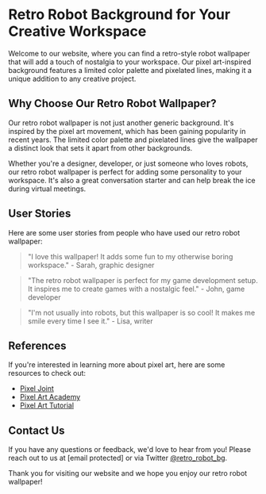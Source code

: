 <!--font:Alegreya-->

# Retro Robot Background for Your Creative Workspace

Welcome to our website, where you can find a retro-style robot wallpaper that will add a touch of nostalgia to your workspace. Our pixel art-inspired background features a limited color palette and pixelated lines, making it a unique addition to any creative project.

## Why Choose Our Retro Robot Wallpaper?

Our retro robot wallpaper is not just another generic background. It's inspired by the pixel art movement, which has been gaining popularity in recent years. The limited color palette and pixelated lines give the wallpaper a distinct look that sets it apart from other backgrounds.

Whether you're a designer, developer, or just someone who loves robots, our retro robot wallpaper is perfect for adding some personality to your workspace. It's also a great conversation starter and can help break the ice during virtual meetings.

## User Stories

Here are some user stories from people who have used our retro robot wallpaper:

> "I love this wallpaper! It adds some fun to my otherwise boring workspace." - Sarah, graphic designer

> "The retro robot wallpaper is perfect for my game development setup. It inspires me to create games with a nostalgic feel." - John, game developer

> "I'm not usually into robots, but this wallpaper is so cool! It makes me smile every time I see it." - Lisa, writer

## References

If you're interested in learning more about pixel art, here are some resources to check out:

- [Pixel Joint](https://pixeljoint.com/)
- [Pixel Art Academy](https://www.pixelart.academy/)
- [Pixel Art Tutorial](https://www.slynyrd.com/blog/2019/5/31/pixel-art-tutorial)

## Contact Us

If you have any questions or feedback, we'd love to hear from you! Please reach out to us at [email protected] or via Twitter [@retro_robot_bg](https://twitter.com/retro_robot_bg).

Thank you for visiting our website and we hope you enjoy our retro robot wallpaper!

<!--

Write me content for website with wallpaper which alt text is:

"A pixel art-inspired wallpaper featuring a retro-style robot, with a limited color palette and pixelated lines."

The name/title of the page should not be 1:1 copy of the alt text but rather a real content of the website which is using this wallpaper.

- Use markdown format 
- Start with heading
- Heading should be short and concise
- The content should look like a real website 
- The website should not be about the wallpaper, wallpaper is just a related background
- Heading should be contain work "wallpaper" or "background"
- Include real sections like references, contact, user stories, etc. use things relevant to the page purpose.
- Feel free to use structure like headings, bullets, numbering, blockquotes, paragraphs, horizontal lines, etc.
- You can use formatting like bold or _italic_
- You can include UTF-8 emojis
- Links should be only #hash anchors (and you can refer to the document itself)
- Do not include images


---


# Retro Robot Background for Your Creative Workspace

Welcome to our website, where you can find a retro-style robot wallpaper that will add a touch of nostalgia to your workspace. Our pixel art-inspired background features a limited color palette and pixelated lines, making it a unique addition to any creative project.

## Why Choose Our Retro Robot Wallpaper?

Our retro robot wallpaper is not just another generic background. It's inspired by the pixel art movement, which has been gaining popularity in recent years. The limited color palette and pixelated lines give the wallpaper a distinct look that sets it apart from other backgrounds.

Whether you're a designer, developer, or just someone who loves robots, our retro robot wallpaper is perfect for adding some personality to your workspace. It's also a great conversation starter and can help break the ice during virtual meetings.

## User Stories

Here are some user stories from people who have used our retro robot wallpaper:

> "I love this wallpaper! It adds some fun to my otherwise boring workspace." - Sarah, graphic designer

> "The retro robot wallpaper is perfect for my game development setup. It inspires me to create games with a nostalgic feel." - John, game developer

> "I'm not usually into robots, but this wallpaper is so cool! It makes me smile every time I see it." - Lisa, writer

## References

If you're interested in learning more about pixel art, here are some resources to check out:

- [Pixel Joint](https://pixeljoint.com/)
- [Pixel Art Academy](https://www.pixelart.academy/)
- [Pixel Art Tutorial](https://www.slynyrd.com/blog/2019/5/31/pixel-art-tutorial)

## Contact Us

If you have any questions or feedback, we'd love to hear from you! Please reach out to us at [email protected] or via Twitter [@retro_robot_bg](https://twitter.com/retro_robot_bg).

Thank you for visiting our website and we hope you enjoy our retro robot wallpaper!

-->
